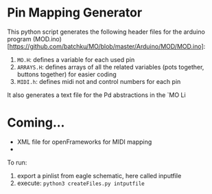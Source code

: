 # Pin Mapping Generator
This python script generates the following header files for the arduino program (MOD.ino)[https://github.com/batchku/MO/blob/master/Arduino/MOD/MOD.ino]:
1. `MO.H`: defines a variable for each used pin
2. `ARRAYS.H`: defines arrays of all the related variables (pots together, buttons together) for easier coding
3. `MIDI.h`: defines midi not and control numbers for each pin

It also generates a text file for the Pd abstractions in the `MO Li

# Coming...
- XML file for openFrameworks for MIDI mapping
- 

To run:
1.  export a pinlist from eagle schematic, here called inputfile
2.  execute:
        ```python3 createFiles.py intputfile```
